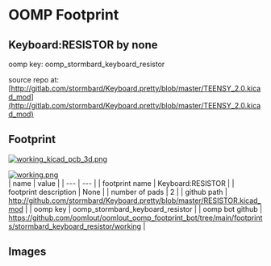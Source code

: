 # OOMP Footprint  
## Keyboard:RESISTOR  by none  
  
oomp key: oomp_stormbard_keyboard_resistor  
  
source repo at: [http://gitlab.com/stormbard/Keyboard.pretty/blob/master/TEENSY_2.0.kicad_mod](http://gitlab.com/stormbard/Keyboard.pretty/blob/master/TEENSY_2.0.kicad_mod)  
## Footprint  
  
[![working_kicad_pcb_3d.png](working_kicad_pcb_3d_600.png)](working_kicad_pcb_3d.png)  
  
[![working.png](working_600.png)](working.png)  
| name | value | 
| --- | --- | 
| footprint name | Keyboard:RESISTOR | 
| footprint description | None | 
| number of pads | 2 | 
| github path | http://github.com/stormbard/Keyboard.pretty/blob/master/RESISTOR.kicad_mod | 
| oomp key | oomp_stormbard_keyboard_resistor | 
| oomp bot github | https://github.com/oomlout/oomlout_oomp_footprint_bot/tree/main/footprints/stormbard_keyboard_resistor/working | 
## Images  
